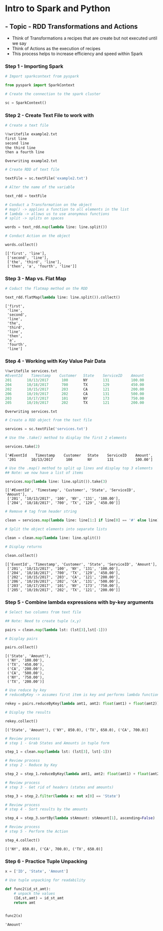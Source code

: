 
# Intro to Spark and Python

## - Topic - RDD Transformations and Actions

* Think of Transformations a recipes that are create but not executed until we say
* Think of Actions as the execution of recipes
* This process helps to increase efficiency and speed within Spark

### Step 1 - Importing Spark


```python
# Import sparkcontext from pyspark

from pyspark import SparkContext
```


```python
# Create the connection to the spark cluster

sc = SparkContext()
```

### Step 2 - Create Text File to work with


```python
# Create a text file
```


```python
%%writefile example2.txt
first line
second line
the third line
then a fourth line
```

    Overwriting example2.txt



```python
# Create RDD of text file

textFile = sc.textFile('example2.txt')
```


```python
# Alter the name of the variable

text_rdd = textFile
```


```python
# Conduct a Transformation on the object
# map() -> applies a function to all elements in the list
# lambda -> allows us to use anonymous functions
# split -> splits on spaces

words = text_rdd.map(lambda line: line.split())
```


```python
# Conduct Action on the object

words.collect()
```




    [['first', 'line'],
     ['second', 'line'],
     ['the', 'third', 'line'],
     ['then', 'a', 'fourth', 'line']]



### Step 3 - Map vs. Flat Map


```python
# Coduct the flatmap method on the RDD

text_rdd.flatMap(lambda line: line.split()).collect()
```




    ['first',
     'line',
     'second',
     'line',
     'the',
     'third',
     'line',
     'then',
     'a',
     'fourth',
     'line']



### Step 4 - Working with Key Value Pair Data


```python
%%writefile services.txt
#EventId    Timestamp    Customer   State    ServiceID    Amount
201       10/13/2017      100       NY       131          100.00
204       10/18/2017      700       TX       129          450.00
202       10/15/2017      203       CA       121          200.00
206       10/19/2017      202       CA       131          500.00
203       10/17/2017      101       NY       173          750.00
205       10/19/2017      202       TX       121          200.00
```

    Overwriting services.txt



```python
# Create a RDD object from the text file

services = sc.textFile('services.txt')
```


```python
# Use the .take() method to display the first 2 elements

services.take(2)
```




    ['#EventId    Timestamp    Customer   State    ServiceID    Amount',
     '201       10/13/2017      100       NY       131          100.00']




```python
# Use the .map() method to split up lines and display top 3 elements
## Note: we now have a list of items

services.map(lambda line: line.split()).take(3)
```




    [['#EventId', 'Timestamp', 'Customer', 'State', 'ServiceID', 'Amount'],
     ['201', '10/13/2017', '100', 'NY', '131', '100.00'],
     ['204', '10/18/2017', '700', 'TX', '129', '450.00']]




```python
# Remove # tag from header string

clean = services.map(lambda line: line[1:] if line[0] == '#' else line)
```


```python
# Split the object elements into separate lists

clean = clean.map(lambda line: line.split())
```


```python
# Display returns

clean.collect()
```




    [['EventId', 'Timestamp', 'Customer', 'State', 'ServiceID', 'Amount'],
     ['201', '10/13/2017', '100', 'NY', '131', '100.00'],
     ['204', '10/18/2017', '700', 'TX', '129', '450.00'],
     ['202', '10/15/2017', '203', 'CA', '121', '200.00'],
     ['206', '10/19/2017', '202', 'CA', '131', '500.00'],
     ['203', '10/17/2017', '101', 'NY', '173', '750.00'],
     ['205', '10/19/2017', '202', 'TX', '121', '200.00']]



### Step 5 - Combine lambda expressions with by-key arguments



```python
# Select two columns from text file

## Note: Need to create tuple (x,y)

pairs = clean.map(lambda lst: (lst[3],lst[-1]))
```


```python
# Display pairs

pairs.collect()
```




    [('State', 'Amount'),
     ('NY', '100.00'),
     ('TX', '450.00'),
     ('CA', '200.00'),
     ('CA', '500.00'),
     ('NY', '750.00'),
     ('TX', '200.00')]




```python
# Use reduce by key
# reduceByKey -> assumes first item is key and performs lambda function on second element (value)

rekey = pairs.reduceByKey(lambda amt1, amt2: float(amt1) + float(amt2))

```


```python
# Display the results

rekey.collect()
```




    [('State', 'Amount'), ('NY', 850.0), ('TX', 650.0), ('CA', 700.0)]




```python
# Review process
# step 1 - Grab States and Amounts in tuple form

step_1 = clean.map(lambda lst: (lst[3], lst[-1]))
```


```python
# Review process
# step 2 - Reduce by Key

step_2 = step_1.reduceByKey(lambda amt1, amt2: float(amt1) + float(amt2))
```


```python
# Review process
# step 3 - Get rid of headers (states and amounts)

step_3 = step_2.filter(lambda x: not x[0] == 'State')
```


```python
# Review process
# step 4 - Sort results by the amounts

step_4 = step_3.sortBy(lambda stAmount: stAmount[1], ascending=False)
```


```python
# Review process
# step 5 - Perform the Action 

step_4.collect()
```




    [('NY', 850.0), ('CA', 700.0), ('TX', 650.0)]



### Step 6 - Practice Tuple Unpacking



```python
x = ['ID', 'State', 'Amount']
```


```python
# Use tuple unpacking for readability

def func2(id_st_amt):
    # unpack the values
    (Id,st,amt) = id_st_amt
    return amt
    
```


```python
func2(x)
```




    'Amount'


